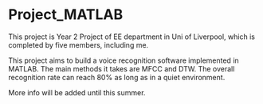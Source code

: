 # Project_MATLAB

This project is Year 2 Project of EE department in Uni of Liverpool, which is completed by five members, including me.

This project aims to build a voice recognition software implemented in MATLAB. 
The main methods it takes are MFCC and DTW. 
The overall recognition rate can reach 80% as long as in a quiet environment.

More info will be added until this summer.

